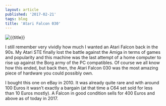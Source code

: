 ```yaml
---
layout: article
published: '2017-02-21'
tags: blog
title: 'Atari Falcon 030'
---
```


![{{title}}](../../assets/img/blog/falcon030.jpg)

I still remember very vividly how much I wanted an Atari Falcon back in the 90s. My Atari STE finally lost the battle against the Amiga in terms of games and popularity and this machine was the last attempt of a home computer to rise up against the Borg army of the PC compatibles. Of course we all know how this ended, but back then, the Atari Falcon 030 was the most amazing piece of hardware you could possibly own.

I bought this one on eBay in 2010. It was already quite rare and with around 100 Euros it wasn’t exactly a bargain (at that time a C64 set sold for less than 10 Euros mostly). A Falcon in good condition sells for 400 Euros and above as of today in 2017.